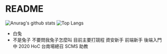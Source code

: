 # README

![Anurag's github stats](https://github-readme-stats.vercel.app/api?username=Rukiren&theme=vue-dark)
![Top Langs](https://github-readme-stats.vercel.app/api/top-langs/?username=Rukiren&layout=compact&theme=vue-dark)
- 白兔
- 不是兔子
不要問我兔子怎麼叫
目前主要打競程
資安新手
前端新手
後端入門中
2020 HoC 台南場總召
SCMS 助教
